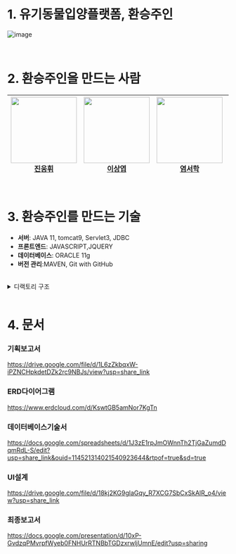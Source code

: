 

# 1. 유기동물입양플랫폼, 환승주인

<div>

![image](https://user-images.githubusercontent.com/113197284/222064920-8606d302-c9a9-44bc-adc2-830d5d952516.png)

</div>

<br/>

# 2. 환승주인을 만드는 사람

| <img src="https://user-images.githubusercontent.com/113197284/222065786-eac6b94f-c9cf-47fc-8d00-9c45fd4760f2.jpeg" width=150px><br />[진웅휘](https://github.com/woongwhee) | <img src="https://user-images.githubusercontent.com/113197284/222066530-8b7a1807-95cc-402f-aa01-a0e35215902a.png" width=150px><br />[이상엽](https://github.com/Lee-sang-yeop) | <img src="https://user-images.githubusercontent.com/113197284/222065801-5595c12f-47fe-4840-952f-a49775f0ad67.jpeg" width=150px><br />[염서학](https://github.com/YEOMCODING) | <img src="https://user-images.githubusercontent.com/113197284/222065805-76b3d0d1-df08-4a53-b24d-0d01c312ff5e.jpeg" width=150px><br />[장현정](https://github.com/HyunjeongJang) | <img src="https://user-images.githubusercontent.com/113197284/222065815-14737ba8-b9a1-4117-8010-e9874ad91ad5.jpeg" width=150px><br />[김지호](https://github.com/KJeeu) | <img src="https://user-images.githubusercontent.com/113197284/222065820-359c214b-7788-4d9e-8ee3-80ed9028169d.jpeg" width=150px><br />[김도윤](https://github.com/kimdory) |
|:-----------------------------------------------------------------------------------:|:-------------------------------------------------------------------------------------:|:------------------------------------------------------------------------------------:|:---------------------------------------------------------------------------------------:|:-------------------------------------------------------------------------------:|:---------------------------------------------------------------------------------:|





<br/>

# 3. 환승주인를 만드는 기술

- **서버**: JAVA 11, tomcat9, Servlet3, JDBC 
- **프론트엔드**:  JAVASCRIPT,JQUERY
- **데이터베이스**: ORACLE 11g
- **버전 관리**:MAVEN, Git with GitHub

<br>
<details>
<summary>디랙토리 구조</summary>
<div markdown="1">

  ```
  .
  ├──java
  │   ├──domain 
  │   │   ├──dao # 
  │   │   ├──dto # 외부api간 데이터 교환용폴더
  │   │   ├──vo # 
  │   │   └──type # enum
  │   └──web #비지니스 로직
  ├──resource
  │   ├──key # api키 관리용 xml폴더
  │   └──sql # sql문 저장용 xml폴더
  ├──webapp
  │   ├──js 자바스크립트 파일저장용폴더
  │   ├──img 이미지 리소스 저장용폴더
  │   ├──smarteditor2 스마트에디터 관련코드
  │   ├──css css파일 저장용폴더
  │   └──view# jsp파일 저장용폴더
      
file #첨부파일 저장용폴더 ($tomcathome/webapps/file)
       
  ```
</div>
</details>
<br/>

# 4. 문서

### 기획보고서
  https://drive.google.com/file/d/1L6zZkbqxW-iPZNCHpkdetDZk2rc9NBJs/view?usp=share_link
### ERD다이어그램
  https://www.erdcloud.com/d/KswtGB5amNor7KgTn
### 데이터베이스기술서
  https://docs.google.com/spreadsheets/d/1J3zE1rpJmOWnnTh2TjGaZumdDqmRdL-S/edit?usp=share_link&ouid=114521314021540923644&rtpof=true&sd=true
### UI설계
  https://drive.google.com/file/d/18kj2KG9glaGqy_R7XCG7SbCxSkAlR_o4/view?usp=share_link
### 최종보고서
  https://docs.google.com/presentation/d/10xP-GvdzqPMvrpfWyeb0FNHUrRTNBbTGDzxrwljUmnE/edit?usp=sharing
<br/>




